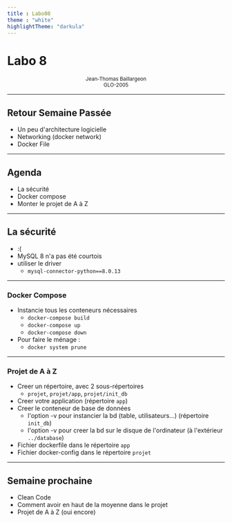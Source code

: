 ```yaml
---
title : Labo08
theme : "white"
highlightTheme: "darkula"
---
```


# Labo 8

<small><div align=center>Jean-Thomas Baillargeon</small>  
<small>GLO-2005 </small>  </div>

---

## Retour Semaine Passée
* Un peu d'architecture logicielle
* Networking (docker network)
* Docker File

---

## Agenda
* La sécurité
* Docker compose
* Monter le projet de A à Z 

---

## La sécurité 
* :(
* MySQL 8 n'a pas été courtois 
* utiliser le driver 
  * `mysql-connector-python==8.0.13` 


---

### Docker Compose
* Instancie tous les conteneurs nécessaires
  * `docker-compose build`
  * `docker-compose up`
  * `docker-compose down`
* Pour faire le ménage :
  * `docker system prune`

---

### Projet de A à Z
* Creer un répertoire, avec 2 sous-répertoires
  * `projet`, `projet/app`, `projet/init_db`
* Creer votre application (répertoire `app`)
* Creer le conteneur de base de données
  * l'option -v pour instancier la bd (table, utilisateurs...) (répertoire `init_db`)
  * l'option -v pour creer la bd sur le disque de l'ordinateur (à l'extérieur `../database`)
* Fichier dockerfile dans le répertoire `app`
* Fichier docker-config dans le répertoire `projet`

---

## Semaine prochaine
* Clean Code
* Comment avoir en haut de la moyenne dans le projet
* Projet de A à Z (oui encore)
